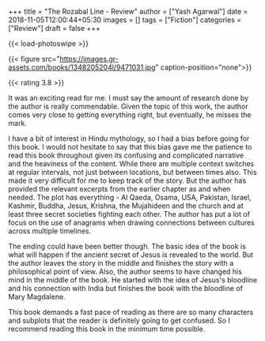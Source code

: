 +++
title = "The Rozabal Line - Review"
author = ["Yash Agarwal"]
date = 2018-11-05T12:00:44+05:30
images = []
tags = ["Fiction"]
categories = ["Review"]
draft = false
+++

{{< load-photoswipe >}}

{{< figure src="https://images.gr-assets.com/books/1348205204l/9471031.jpg" caption-position="none">}}

{{< rating 3.8 >}}

It was an exciting read for me. I must say the amount of research done by the author is really commendable. Given the topic of this work, the author comes very close to getting everything right, but eventually, he misses the mark.

I have a bit of interest in Hindu mythology, so I had a bias before going for this book. I would not hesitate to say that this bias gave me the patience to read this book throughout given its confusing and complicated narrative and the heaviness of the content. While there are multiple context switches at regular intervals, not just between locations, but between times also. This made it very difficult for me to keep track of the story. But the author has provided the relevant excerpts from the earlier chapter as and when needed. The plot has everything - Al Qaeda, Osama, USA, Pakistan, Israel, Kashmir, Buddha, Jesus, Krishna, the Mujahideen and the church and at least three secret societies fighting each other. The author has put a lot of focus on the use of anagrams when drawing connections between cultures across multiple timelines.

The ending could have been better though. The basic idea of the book is what will happen if the ancient secret of Jesus is revealed to the world. But the author leaves the story in the middle and finishes the story with a philosophical point of view. Also, the author seems to have changed his mind in the middle of the book. He started with the idea of Jesus's bloodline and his connection with India but finishes the book with the bloodline of Mary Magdalene.

This book demands a fast pace of reading as there are so many characters and subplots that the reader is definitely going to get confused. So I recommend reading this book in the minimum time possible.